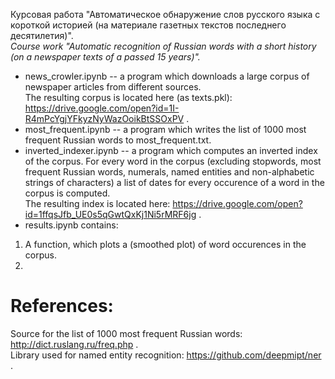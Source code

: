 Курсовая работа "Автоматическое обнаружение слов русского языка с короткой историей (на материале газетных текстов последнего десятилетия)". </br>
*Course work "Automatic recognition of Russian words with a short history (on a newspaper texts of a passed 15 years)".* </br>

* news_crowler.ipynb -- a program which downloads a large corpus of newspaper articles from different sources. </br>
The resulting corpus is located here (as texts.pkl): https://drive.google.com/open?id=1I-R4mPcYgjYFkyzNyWazOoikBtSSOxPV . </br>
* most_frequent.ipynb -- a program which writes the list of 1000 most frequent Russian words to most_frequent.txt.
* inverted_indexer.ipynb -- a program which computes an inverted index of the corpus. For every word in the corpus (excluding stopwords, most frequent Russian words, numerals, named entities and non-alphabetic strings of characters) a list of dates for every occurence of a word in the corpus is computed. </br>
The resulting index is located here: https://drive.google.com/open?id=1ffqsJfb_UE0s5qGwtQxKj1Ni5rMRF6jg .
* results.ipynb contains: </br>
1. A function, which plots a (smoothed plot) of word occurences in the corpus. </br>
2. </br>
# References:
Source for the list of 1000 most frequent Russian words: http://dict.ruslang.ru/freq.php . </br>
Library used for named entity recognition: https://github.com/deepmipt/ner .

